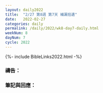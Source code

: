 ```yaml
---
layout: daily2022
title:  "2/27 第8週 第7天 補漏拾遺"
date:   2022-02-27
categories: daily
permalink: /daily/2022/wk8-day7-daily.html
weekNum: 8
dayNum: 7
cycle: 2022
---
```


{%- include BibleLinks2022.html -%}

### 禱告：

### 筆記與回應：
